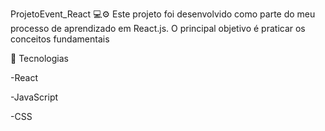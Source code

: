 ProjetoEvent_React
💻⚙️ Este projeto foi desenvolvido como parte do meu processo de aprendizado em React.js. O principal objetivo é praticar os conceitos fundamentais

🚀 Tecnologias

-React

-JavaScript

-CSS
